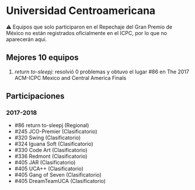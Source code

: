 # Universidad Centroamericana

:warning: Equipos que solo participaron en el Repechaje del Gran Premio de México no están registrados oficialmente en el ICPC, por lo que no aparecerán aquí.

## Mejores 10 equipos

1. _return to-sleepj_: resolvió 0 problemas y obtuvo el lugar #86 en The 2017 ACM-ICPC Mexico and Central America Finals

## Participaciones

### 2017-2018

- #86 return to-sleepj (Regional)
- #245 JCO-Premier (Clasificatorio)
- #320 Swing (Clasificatorio)
- #324 Iguana Soft (Clasificatorio)
- #330 Code Art (Clasificatorio)
- #336 Redmont (Clasificatorio)
- #405 JAR (Clasificatorio)
- #405 UCA++ (Clasificatorio)
- #405 Gang of Seven (Clasificatorio)
- #405 DreamTeamUCA (Clasificatorio)



